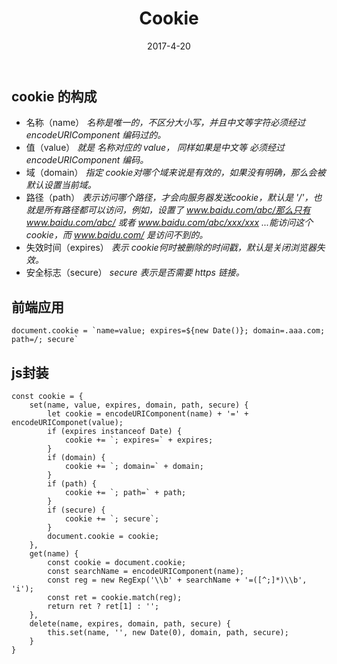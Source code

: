 ﻿---
title: Cookie
date: 2017-4-20
tags: [js,web前端]
categories: js基础
---

## cookie 的构成

 - 名称（name）
 *名称是唯一的，不区分大小写，并且中文等字符必须经过 encodeURIComponent 编码过的。*
 - 值（value）
 *就是 名称对应的 value， 同样如果是中文等 必须经过 encodeURIComponent 编码。*
 - 域（domain）
 *指定 cookie对哪个域来说是有效的，如果没有明确，那么会被默认设置当前域。*
 - 路径（path）
 *表示访问哪个路径，才会向服务器发送cookie，默认是 '/'，也就是所有路径都可以访问，例如，设置了 www.baidu.com/abc/那么只有www.baidu.com/abc/ 或者 www.baidu.com/abc/xxx/xxx ...能访问这个 cookie，而 www.baidu.com/ 是访问不到的。*
 - 失效时间（expires）
 *表示 cookie何时被删除的时间戳，默认是关闭浏览器失效。*
 - 安全标志（secure）
 *secure 表示是否需要 https 链接。*

## 前端应用

    document.cookie = `name=value; expires=${new Date()}; domain=.aaa.com; path=/; secure`
    
## js封装
```
const cookie = {
    set(name, value, expires, domain, path, secure) {
        let cookie = encodeURIComponent(name) + '=' + encodeURIComponet(value);
        if (expires instanceof Date) {
            cookie += `; expires=` + expires;
        }
        if (domain) {
            cookie += `; domain=` + domain;
        }
        if (path) {
            cookie += `; path=` + path;
        }
        if (secure) {
            cookie += `; secure`;
        }
        document.cookie = cookie;
    },
    get(name) {
        const cookie = document.cookie;
        const searchName = encodeURIComponent(name);
        const reg = new RegExp('\\b' + searchName + '=([^;]*)\\b', 'i');
        const ret = cookie.match(reg);
        return ret ? ret[1] : '';
    },
    delete(name, expires, domain, path, secure) {
        this.set(name, '', new Date(0), domain, path, secure);
    }
}
```

